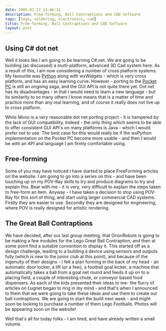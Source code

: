 ```yaml
---
date: 2005-01-27 13:46:31
description: Free-forming, Ball Contraptions and CAD Software
tags: [lego, soldering, electronics, cad]
title: Free-forming, Ball Contraptions and CAD Software
layout: post
---
```

## Using C# dot net

Well it looks like I am going to be learning C#.net.  We are going to be building (as discussed) a multi-platform, advanced 3D Cad system here. As a result of this, I am now considering a number of cross platform systems. My favourite was [Python](/wiki/python) along with wxWidgets - which is very cross platform, and has an easy learning curve. However - porting to the
[Pocket PC](/wiki/pocket_pc) is still an ongoing saga, and the GUI API is not quite there yet. Dot net has its disadvantages - in that I would need to learn a new language - but its similarity to so many others I know means that is a matter of time and practice more than any real learning, and of course it really does not live up to cross platform.

While Mono is a very reasonable dot net porting project - it is hampered by the lack of GUI compatibility. Indeed - the only thing which seems to be able to offer consistent GUI API's on many platforms is Java - which I would prefer not to use. The best case for this would really be if the wxPython implementation on the Pocket PC become more usable - and then I would be with an API and language I am firmly comfortable using.

## Free-forming

Some of you may have noticed I have started to place FreeForming articles on the website. I am going to go into a series on this - and have been touching up on my POV-Ray skills to try and produce diagrams to try and explain this. Bear with me - it is very, very difficult to explain the steps taken to free-form an item. Anyway - I have taken a decision to stop using POV-Ray for this sort of thing, and start using larger commercial CAD systems. Firstly they are easier to use. Secondly they are designed for engineering, where POV is really designed for artistic rendering.

## The Great Ball Contraptions

We have decided, after our last group meeting, that OrionRobots is going to be making a few modules for the Lego Great Ball Contraption, and then at some point find a suitable convention to display it. This started off as a design challenge, leading to a building a device using sensors and outputs fully (which is new to the junior club at this point), and because of the ingenuity of their designs - I felt a plan forming in the back of my head - an automatic door locker, a lift (or a few), a football goal kicker, a machine that automatically takes a ball from a goal net round and feeds it up on to a placing field, a couple of interesting chute, or conveyor based food dispensers. As each of the kids presented their ideas to me- the flurry of articles on Lugnet began to ring in my mind - and that's when I announced to them that we were going to take these ideas and use them to create our ball contraptions. We are going to start the build next week - and might soon be looking to purchase a number of them Lego Footballs. Photos will be appearing soon on the website!

Well that's all for today folks - I am tired, and have already written a small volume.
